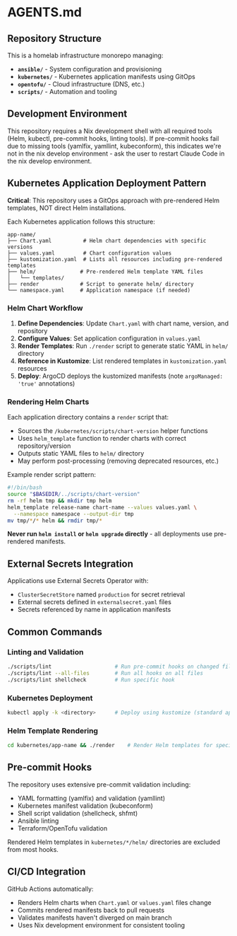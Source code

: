 # AGENTS.md

## Repository Structure

This is a homelab infrastructure monorepo managing:

- **`ansible/`** - System configuration and provisioning
- **`kubernetes/`** - Kubernetes application manifests using GitOps
- **`opentofu/`** - Cloud infrastructure (DNS, etc.)
- **`scripts/`** - Automation and tooling

## Development Environment

This repository requires a Nix development shell with all required tools (Helm,
kubectl, pre-commit hooks, linting tools). If pre-commit hooks fail due to
missing tools (yamlfix, yamllint, kubeconform), this indicates we're not in the
nix develop environment - ask the user to restart Claude Code in the nix develop
environment.

## Kubernetes Application Deployment Pattern

**Critical**: This repository uses a GitOps approach with pre-rendered Helm
templates, NOT direct Helm installations.

Each Kubernetes application follows this structure:

```text
app-name/
├── Chart.yaml          # Helm chart dependencies with specific versions
├── values.yaml         # Chart configuration values
├── kustomization.yaml  # Lists all resources including pre-rendered templates
├── helm/              # Pre-rendered Helm template YAML files
│   └── templates/
├── render             # Script to generate helm/ directory
└── namespace.yaml     # Application namespace (if needed)
```

### Helm Chart Workflow

1. **Define Dependencies**: Update `Chart.yaml` with chart name, version, and
   repository
2. **Configure Values**: Set application configuration in `values.yaml`
3. **Render Templates**: Run `./render` script to generate static YAML in
   `helm/` directory
4. **Reference in Kustomize**: List rendered templates in `kustomization.yaml`
   resources
5. **Deploy**: ArgoCD deploys the kustomized manifests (note
   `argoManaged: 'true'` annotations)

### Rendering Helm Charts

Each application directory contains a `render` script that:

- Sources the `/kubernetes/scripts/chart-version` helper functions
- Uses `helm_template` function to render charts with correct repository/version
- Outputs static YAML files to `helm/` directory
- May perform post-processing (removing deprecated resources, etc.)

Example render script pattern:

```bash
#!/bin/bash
source "$BASEDIR/../scripts/chart-version"
rm -rf helm tmp && mkdir tmp helm
helm_template release-name chart-name --values values.yaml \
  --namespace namespace --output-dir tmp
mv tmp/*/* helm && rmdir tmp/*
```

**Never run `helm install` or `helm upgrade` directly** - all deployments use
pre-rendered manifests.

## External Secrets Integration

Applications use External Secrets Operator with:

- `ClusterSecretStore` named `production` for secret retrieval
- External secrets defined in `externalsecret.yaml` files
- Secrets referenced by name in application manifests

## Common Commands

### Linting and Validation

```bash
./scripts/lint                    # Run pre-commit hooks on changed files
./scripts/lint --all-files        # Run all hooks on all files
./scripts/lint shellcheck         # Run specific hook
```

### Kubernetes Deployment

```bash
kubectl apply -k <directory>      # Deploy using kustomize (standard approach)
```

### Helm Template Rendering

```bash
cd kubernetes/app-name && ./render    # Render Helm templates for specific app
```

## Pre-commit Hooks

The repository uses extensive pre-commit validation including:

- YAML formatting (yamlfix) and validation (yamllint)
- Kubernetes manifest validation (kubeconform)
- Shell script validation (shellcheck, shfmt)
- Ansible linting
- Terraform/OpenTofu validation

Rendered Helm templates in `kubernetes/*/helm/` directories are excluded from
most hooks.

## CI/CD Integration

GitHub Actions automatically:

- Renders Helm charts when `Chart.yaml` or `values.yaml` files change
- Commits rendered manifests back to pull requests
- Validates manifests haven't diverged on main branch
- Uses Nix development environment for consistent tooling
